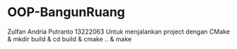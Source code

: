 # OOP-BangunRuang

Zulfan Andria Putranto
13222063
Untuk menjalankan project dengan CMake
& mkdir build
& cd build
& cmake ..
& make
